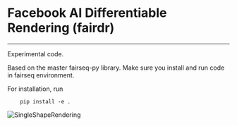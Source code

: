# Facebook AI Differentiable Rendering (fairdr)
-----
Experimental code.

Based on the master fairseq-py library.
Make sure you install and run code in fairseq environment.

For installation, run
```
    pip install -e .
```


![SingleShapeRendering](images/rgb_512.gif)